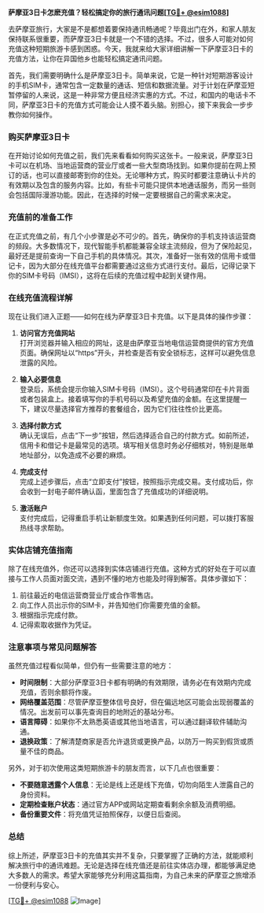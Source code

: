 **萨摩亚3日卡怎麽充值？轻松搞定你的旅行通讯问题[[TG💪+ @esim1088](https://t.me/s/esim1088)]**

去萨摩亚旅行，大家是不是都想着要保持通讯畅通呢？毕竟出门在外，和家人朋友保持联系很重要，而萨摩亚3日卡就是一个不错的选择。不过，很多人可能对如何充值这种短期旅游卡感到困惑。今天，我就来给大家详细讲解一下萨摩亚3日卡的充值方法，让你在异国他乡也能轻松搞定通讯问题。

首先，我们需要明确什么是萨摩亚3日卡。简单来说，它是一种针对短期游客设计的手机SIM卡，通常包含一定数量的通话、短信和数据流量。对于计划在萨摩亚短暂停留的人来说，这是一种非常方便且经济实惠的方式。不过，和国内的电话卡不同，萨摩亚3日卡的充值方式可能会让人摸不着头脑。别担心，接下来我会一步步教你如何操作。

### 购买萨摩亚3日卡

在开始讨论如何充值之前，我们先来看看如何购买这张卡。一般来说，萨摩亚3日卡可以在机场、当地运营商的营业厅或者一些大型商场找到。如果你提前在网上预订的话，也可以直接邮寄到你的住处。无论哪种方式，购买时都要注意确认卡片的有效期以及包含的服务内容。比如，有些卡可能只提供本地通话服务，而另一些则会包括国际漫游功能。因此，在选择的时候一定要根据自己的需求来决定。

### 充值前的准备工作

在正式充值之前，有几个小步骤是必不可少的。首先，确保你的手机支持该运营商的频段。大多数情况下，现代智能手机都能兼容全球主流频段，但为了保险起见，最好还是提前查询一下自己手机的具体情况。其次，准备好一张有效的信用卡或借记卡，因为大部分在线充值平台都需要通过这些方式进行支付。最后，记得记录下你的SIM卡号码（IMSI），这将在后续的充值过程中起到关键作用。

### 在线充值流程详解

现在让我们进入正题——如何在线为萨摩亚3日卡充值。以下是具体的操作步骤：

1. **访问官方充值网站**  
   打开浏览器并输入相应的网址，这是由萨摩亚当地电信运营商提供的官方充值页面。确保网址以“https”开头，并检查是否有安全锁标志，这样可以避免信息泄露的风险。

2. **输入必要信息**  
   登录后，系统会提示你输入SIM卡号码（IMSI）。这个号码通常印在卡片背面或者包装盒上。接着填写你的手机号码以及希望充值的金额。在这里提醒一下，建议尽量选择官方推荐的套餐组合，因为它们往往性价比更高。

3. **选择付款方式**  
   确认无误后，点击“下一步”按钮，然后选择适合自己的付款方式。如前所述，信用卡和借记卡是最常见的选项。填写相关信息时务必仔细核对，特别是账单地址部分，以免造成不必要的麻烦。

4. **完成支付**  
   完成上述步骤后，点击“立即支付”按钮，按照指示完成交易。支付成功后，你会收到一封电子邮件确认函，里面包含了充值成功的详细说明。

5. **激活账户**  
   支付完成后，记得重启手机让新额度生效。如果遇到任何问题，可以拨打客服热线寻求帮助。

### 实体店铺充值指南

除了在线充值外，你还可以选择到实体店铺进行充值。这种方式的好处在于可以直接与工作人员面对面交流，遇到不懂的地方也能及时得到解答。具体步骤如下：

1. 前往最近的电信运营商营业厅或合作零售店。
2. 向工作人员出示你的SIM卡，并告知他们你需要充值的金额。
3. 根据指示完成付款。
4. 记得索取收据作为凭证。

### 注意事项与常见问题解答

虽然充值过程看似简单，但仍有一些需要注意的地方：

- **时间限制**：大部分萨摩亚3日卡都有明确的有效期限，请务必在有效期内完成充值，否则余额将作废。
- **网络覆盖范围**：尽管萨摩亚整体信号良好，但在偏远地区可能会出现弱覆盖的情况。出发前可以事先查询目的地附近的基站分布。
- **语言障碍**：如果你不太熟悉英语或其他当地语言，可以通过翻译软件辅助沟通。
- **退换政策**：了解清楚商家是否允许退货或更换产品，以防万一购买到假货或质量不佳的商品。

另外，对于初次使用这类短期旅游卡的朋友而言，以下几点也很重要：

- **不要随意透露个人信息**：无论是线上还是线下充值，切勿向陌生人泄露自己的身份资料。
- **定期检查账户状态**：通过官方APP或网站定期查看剩余余额及消费明细。
- **备份重要文件**：将充值凭证拍照保存，以便日后查阅。

### 总结

综上所述，萨摩亚3日卡的充值其实并不复杂，只要掌握了正确的方法，就能顺利解决旅行中的通讯难题。无论是选择在线充值还是前往实体店办理，都能够满足绝大多数人的需求。希望大家能够充分利用这篇指南，为自己未来的萨摩亚之旅增添一份便利与安心。

[[TG💪+ @esim1088](https://t.me/s/esim1088) ![Image](https://i.postimg.cc/4NQfJmqS/Snipaste-2025-05-13-00-14-12.png)]